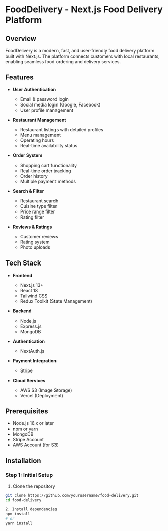# FoodDelivery - Next.js Food Delivery Platform

## Overview
FoodDelivery is a modern, fast, and user-friendly food delivery platform built with Next.js. The platform connects customers with local restaurants, enabling seamless food ordering and delivery services.

## Features
- **User Authentication**
    - Email & password login
    - Social media login (Google, Facebook)
    - User profile management

- **Restaurant Management**
    - Restaurant listings with detailed profiles
    - Menu management
    - Operating hours
    - Real-time availability status

- **Order System**
    - Shopping cart functionality
    - Real-time order tracking
    - Order history
    - Multiple payment methods

- **Search & Filter**
    - Restaurant search
    - Cuisine type filter
    - Price range filter
    - Rating filter

- **Reviews & Ratings**
    - Customer reviews
    - Rating system
    - Photo uploads

## Tech Stack
- **Frontend**
    - Next.js 13+
    - React 18
    - Tailwind CSS
    - Redux Toolkit (State Management)

- **Backend**
    - Node.js
    - Express.js
    - MongoDB

- **Authentication**
    - NextAuth.js

- **Payment Integration**
    - Stripe

- **Cloud Services**
    - AWS S3 (Image Storage)
    - Vercel (Deployment)

## Prerequisites
- Node.js 16.x or later
- npm or yarn
- MongoDB
- Stripe Account
- AWS Account (for S3)

## Installation

### Step 1: Initial Setup

1. Clone the repository
```bash
git clone https://github.com/yourusername/food-delivery.git
cd food-delivery

2. Install dependencies
npm install
# or
yarn install


